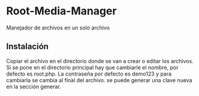 # Root-Media-Manager
Manejador de archivos en un solo archivo 

## Instalación
Copiar el archivo en el directorio donde se van a crear o editar los archivos.
Si se pone en el directorio principal hay que cambiarle el nombre, por defecto es root.php.
La contraseña por defecto es demo123 y para cambiarla se cambia al final del archivo.
se puede generar una clave nueva en la sección generar.

